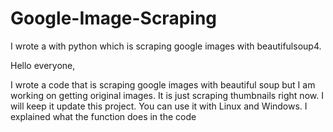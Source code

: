 # Google-Image-Scraping
I wrote a with python which is scraping google images with beautifulsoup4.

Hello everyone,

I wrote a code that is scraping google images with beautiful soup but I am working on getting original images.
It is just scraping thumbnails right now. I will keep it update this project. 
You can use it with Linux and Windows. I explained what the function does in the code
